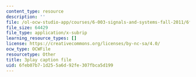```yaml
---
content_type: resource
description: ''
file: /ol-ocw-studio-app/courses/6-003-signals-and-systems-fall-2011/6feb07b71d255a6d92fe307fbca5d199_5w2BvCPuYY0.vtt
file_size: 64429
file_type: application/x-subrip
learning_resource_types: []
license: https://creativecommons.org/licenses/by-nc-sa/4.0/
ocw_type: OCWFile
resourcetype: Other
title: 3play caption file
uid: 6feb07b7-1d25-5a6d-92fe-307fbca5d199
---
```


